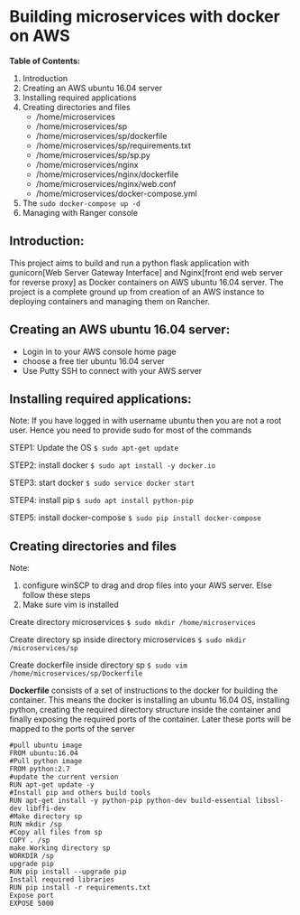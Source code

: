 # Building microservices with docker on AWS

**Table of Contents:**
1. Introduction
1. Creating an AWS ubuntu 16.04 server
1. Installing required applications
1. Creating directories and files
   * /home/microservices
   * /home/microservices/sp
   * /home/microservices/sp/dockerfile
   * /home/microservices/sp/requirements.txt
   * /home/microservices/sp/sp.py
   * /home/microservices/nginx
   * /home/microservices/nginx/dockerfile
   * /home/microservices/nginx/web.conf
   * /home/microservices/docker-compose.yml
1. The `sudo docker-compose up -d`
1. Managing with Ranger console


## Introduction: ##
This project aims to build and run a python flask application with gunicorn[Web Server Gateway Interface] and Nginx[front end web server for reverse proxy] as Docker containers on AWS ubuntu 16.04 server. The project is a complete ground up from creation of an AWS instance to deploying containers and managing them on Rancher.

## Creating an AWS ubuntu 16.04 server: ##
* Login in to your AWS console home page
* choose a free tier ubuntu 16.04 server
* Use Putty SSH to connect with your AWS server

## Installing required applications: ##
Note: If you have logged in with username ubuntu then you are not a root user. Hence you need to provide sudo for most of the commands

STEP1: Update the OS
`$ sudo apt-get update`

STEP2: install docker 
`$ sudo apt install -y docker.io`

STEP3: start docker
`$ sudo service docker start`

STEP4: install pip
`$ sudo apt install python-pip`

STEP5: install docker-compose
`$ sudo pip install docker-compose`

## Creating directories and files ##
Note: 
1. configure winSCP to drag and drop files into your AWS server. Else follow these steps
1. Make sure vim is installed

Create directory microservices 
`$ sudo mkdir /home/microservices`

Create directory sp inside directory microservices
`$ sudo mkdir /microservices/sp`

Create dockerfile inside directory sp
`$ sudo vim /home/microservices/sp/Dockerfile`

**Dockerfile** consists of a set of instructions to the docker for building the container. This means the docker is installing an ubuntu 16.04 OS, installing python, creating the required directory structure inside the container and finally exposing the required ports of the container. Later these ports will be mapped to the ports of the server

````
#pull ubuntu image
FROM ubuntu:16.04
#Pull python image
FROM python:2.7
#update the current version
RUN apt-get update -y
#Install pip and others build tools
RUN apt-get install -y python-pip python-dev build-essential libssl-dev libffi-dev 
#Make directory sp
RUN mkdir /sp
#Copy all files from sp
COPY . /sp
make Working directory sp
WORKDIR /sp
upgrade pip
RUN pip install --upgrade pip
Install required libraries
RUN pip install -r requirements.txt
Expose port
EXPOSE 5000
````





